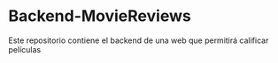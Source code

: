 # Backend-MovieReviews
Este repositorio contiene el backend de una web que permitirá calificar películas

